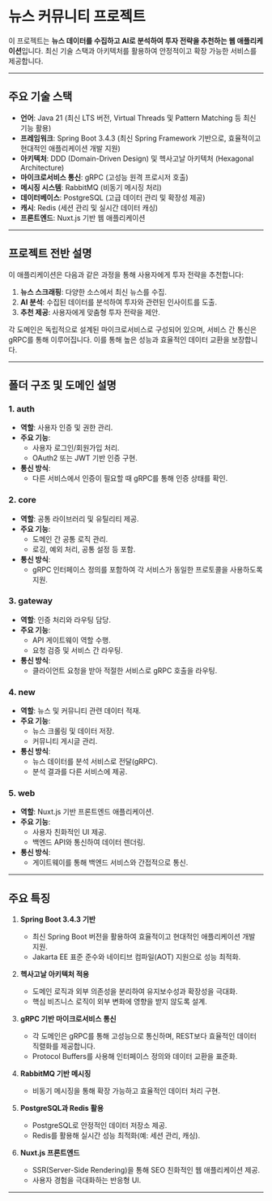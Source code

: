 # 뉴스 커뮤니티 프로젝트

이 프로젝트는 **뉴스 데이터를 수집하고 AI로 분석하여 투자 전략을 추천하는 웹 애플리케이션**입니다. 최신 기술 스택과 아키텍처를 활용하여 안정적이고 확장 가능한 서비스를 제공합니다.

---

## 주요 기술 스택

- **언어**: Java 21 (최신 LTS 버전, Virtual Threads 및 Pattern Matching 등 최신 기능 활용)
- **프레임워크**: Spring Boot 3.4.3 (최신 Spring Framework 기반으로, 효율적이고 현대적인 애플리케이션 개발 지원)
- **아키텍처**: DDD (Domain-Driven Design) 및 헥사고날 아키텍처 (Hexagonal Architecture)
- **마이크로서비스 통신**: gRPC (고성능 원격 프로시저 호출)
- **메시징 시스템**: RabbitMQ (비동기 메시징 처리)
- **데이터베이스**: PostgreSQL (고급 데이터 관리 및 확장성 제공)
- **캐시**: Redis (세션 관리 및 실시간 데이터 캐싱)
- **프론트엔드**: Nuxt.js 기반 웹 애플리케이션

---

## 프로젝트 전반 설명

이 애플리케이션은 다음과 같은 과정을 통해 사용자에게 투자 전략을 추천합니다:
1. **뉴스 스크래핑**: 다양한 소스에서 최신 뉴스를 수집.
2. **AI 분석**: 수집된 데이터를 분석하여 투자와 관련된 인사이트를 도출.
3. **추천 제공**: 사용자에게 맞춤형 투자 전략을 제안.

각 도메인은 독립적으로 설계된 마이크로서비스로 구성되어 있으며, 서비스 간 통신은 gRPC를 통해 이루어집니다. 이를 통해 높은 성능과 효율적인 데이터 교환을 보장합니다.

---

## 폴더 구조 및 도메인 설명

### 1. **auth**
- **역할**: 사용자 인증 및 권한 관리.
- **주요 기능**:
  - 사용자 로그인/회원가입 처리.
  - OAuth2 또는 JWT 기반 인증 구현.
- **통신 방식**:
  - 다른 서비스에서 인증이 필요할 때 gRPC를 통해 인증 상태를 확인.

### 2. **core**
- **역할**: 공통 라이브러리 및 유틸리티 제공.
- **주요 기능**:
  - 도메인 간 공통 로직 관리.
  - 로깅, 예외 처리, 공통 설정 등 포함.
- **통신 방식**:
  - gRPC 인터페이스 정의를 포함하여 각 서비스가 동일한 프로토콜을 사용하도록 지원.

### 3. **gateway**
- **역할**: 인증 처리와 라우팅 담당.
- **주요 기능**:
  - API 게이트웨이 역할 수행.
  - 요청 검증 및 서비스 간 라우팅.
- **통신 방식**:
  - 클라이언트 요청을 받아 적절한 서비스로 gRPC 호출을 라우팅.

### 4. **new**
- **역할**: 뉴스 및 커뮤니티 관련 데이터 적재.
- **주요 기능**:
  - 뉴스 크롤링 및 데이터 저장.
  - 커뮤니티 게시글 관리.
- **통신 방식**:
  - 뉴스 데이터를 분석 서비스로 전달(gRPC).
  - 분석 결과를 다른 서비스에 제공.

### 5. **web**
- **역할**: Nuxt.js 기반 프론트엔드 애플리케이션.
- **주요 기능**:
  - 사용자 친화적인 UI 제공.
  - 백엔드 API와 통신하여 데이터 렌더링.
- **통신 방식**:
  - 게이트웨이를 통해 백엔드 서비스와 간접적으로 통신.

---

## 주요 특징

1. **Spring Boot 3.4.3 기반**
   - 최신 Spring Boot 버전을 활용하여 효율적이고 현대적인 애플리케이션 개발 지원.
   - Jakarta EE 표준 준수와 네이티브 컴파일(AOT) 지원으로 성능 최적화.

2. **헥사고날 아키텍처 적용**
   - 도메인 로직과 외부 의존성을 분리하여 유지보수성과 확장성을 극대화.
   - 핵심 비즈니스 로직이 외부 변화에 영향을 받지 않도록 설계.

3. **gRPC 기반 마이크로서비스 통신**
   - 각 도메인은 gRPC를 통해 고성능으로 통신하며, REST보다 효율적인 데이터 직렬화를 제공합니다.
   - Protocol Buffers를 사용해 인터페이스 정의와 데이터 교환을 표준화.

4. **RabbitMQ 기반 메시징**
   - 비동기 메시징을 통해 확장 가능하고 효율적인 데이터 처리 구현.

5. **PostgreSQL과 Redis 활용**
   - PostgreSQL로 안정적인 데이터 저장소 제공.
   - Redis를 활용해 실시간 성능 최적화(예: 세션 관리, 캐싱).

6. **Nuxt.js 프론트엔드**
   - SSR(Server-Side Rendering)을 통해 SEO 친화적인 웹 애플리케이션 제공.
   - 사용자 경험을 극대화하는 반응형 UI.

---